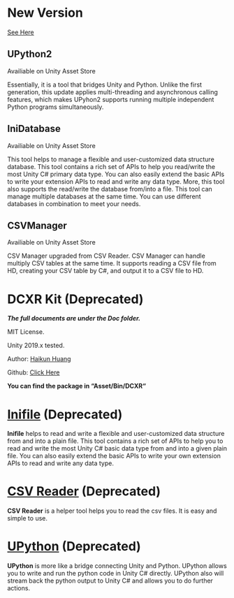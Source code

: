 # New Version
[See Here](https://assetstore.unity.com/publishers/48420)

## UPython2

Availiable on Unity Asset Store 

Essentially, it is a tool that bridges Unity and Python.
Unlike the first generation, this update applies multi-threading and asynchronous calling features, which makes UPyhon2 supports running multiple independent Python programs simultaneously.

## IniDatabase

Availiable on Unity Asset Store 

This tool helps to manage a flexible and user-customized data structure database.
This tool contains a rich set of APIs to help you read/write the most Unity C# primary data type. You can also easily extend the basic APIs to write your extension APIs to read and write any data type. More, this tool also supports the read/write the database from/into a file.
This tool can manage multiple databases at the same time. You can use different databases in combination to meet your needs.

## CSVManager

Availiable on Unity Asset Store 

CSV Manager upgraded from CSV Reader.
CSV Manager can handle multiply CSV tables at the same time. It supports reading a CSV file from HD, creating your CSV table by C#, and output it to a CSV file to HD.




# DCXR Kit (Deprecated)
***The full documents are under the Doc folder.*** 

MIT License.

Unity 2019.x tested.

Author: [Haikun Huang](https://quincyhuang.github.io/Webpage/index.html)

Github: [Click Here](https://github.com/quincyhuang/DCXRKit)

**You can find the package in “Asset/Bin/DCXR“**

# [Inifile](./Doc/Inifile) (Deprecated)
**Inifile** helps to read and write a flexible and user-customized data structure from and into a plain file. This tool contains a rich set of APIs to help you to read and write the most Unity C#  basic data type from and into a given plain file. You can also easily extend the basic APIs to write your own extension APIs to read and write any data type.

# [CSV Reader](./Doc/CSVReader) (Deprecated)
**CSV Reader** is a helper tool helps you to read the csv files. 
It is easy and simple to use. 

# [UPython](./Doc/UPython) (Deprecated)
**UPython** is more like a bridge connecting Unity and Python. UPython allows you to write and run the python code in Unity C# directly. UPython also will stream back the python output to Unity C# and allows you to do further actions.




